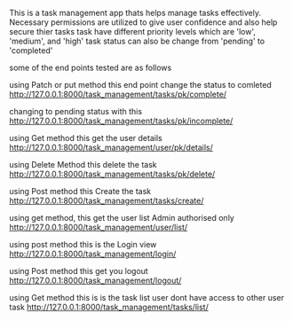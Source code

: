 This is a task management app thats helps manage tasks effectively.
Necessary permissions are utilized to give user confidence and also help secure thier tasks
task have different priority levels which are 'low', 'medium', and 'high'
task status can also be change from 'pending' to 'completed'


some of the end points tested are as follows

using Patch or put method this end point change the status to comleted 
http://127.0.0.1:8000/task_management/tasks/pk/complete/

changing to pending status with this
http://127.0.0.1:8000/task_management/tasks/pk/incomplete/


using Get method this get the user details
http://127.0.0.1:8000/task_management/user/pk/details/


using Delete Method this delete the task
http://127.0.0.1:8000/task_management/tasks/pk/delete/


using Post method this Create the task
http://127.0.0.1:8000/task_management/tasks/create/

using get method, this get the user list Admin authorised only
http://127.0.0.1:8000/task_management/user/list/


using post method this is the Login view
http://127.0.0.1:8000/task_management/login/


using Post method this get you logout
http://127.0.0.1:8000/task_management/logout/


using Get method this is is the task list
user dont have access to other user task
http://127.0.0.1:8000/task_management/tasks/list/